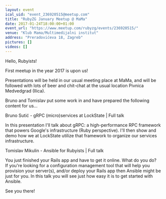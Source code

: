 ```yaml
---
layout: event
ical_uid: "event_236920515@meetup.com"
title: "RubyZG January Meetup @ MaMa"
date: 2017-01-24T18:00:00+01:00
event_url: "https://www.meetup.com/rubyzg/events/236920515/"
venue: "Klub Mama/Multimedijalni institut"
address: "Preradovićeva 18, Zagreb"
pictures: []
videos: []
---
```


Hello, Rubyists!
  
First meetup in the year 2017 is upon us!
  
Presentations will be held in our usual meeting place at MaMa, and will be followed with lots of beer and chit-chat at the usual location Pivnica Medvedgrad (Ilica).
  
Bruno and Tomislav put some work in and have prepared the following content for us...
  
Bruno Sutić - gRPC (micro)services at LockState | Full talk
  
In this presentation I'll talk about gRPC: a high-performance RPC framework that powers Google's infrastructure (Ruby perspective). I'll then show and demo how we at LockState utilize that framework to organize our services infrastructure.
  
Tomislav Mikulin - Ansible for Rubyists | Full talk
  
You just finished your Rails app and have to get it online. What do you do?  
If you're looking for a configuration management tool that will help you provision your server(s), and/or deploy your Rails app then Ansible might be just for you. In this talk you will see just how easy it is to get started with Ansible.
  
See you there!
